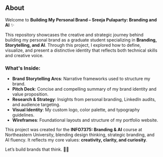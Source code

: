 ## About

Welcome to **Building My Personal Brand – Sreeja Pulaparty: Branding and AI** ✨

This repository showcases the creative and strategic journey behind building my personal brand as a graduate student specializing in **Branding, Storytelling, and AI**. Through this project, I explored how to define, visualize, and present a distinctive identity that reflects both technical skills and creative voice.

### What's Inside:
- **Brand Storytelling Arcs**: Narrative frameworks used to structure my brand.
- **Pitch Deck**: Concise and compelling summary of my brand identity and value proposition.
- **Research & Strategy**: Insights from personal branding, LinkedIn audits, and audience targeting.
- **Visual Identity**: My custom logo, color palette, and typography guidelines.
- **Wireframes**: Foundational layouts and structure of my portfolio website.

This project was created for the **INFO7375: Branding & AI** course at Northeastern University, blending design thinking, strategic branding, and AI fluency. It reflects my core values: **creativity, clarity, and curiosity**.

Let’s build brands that think. 🤖✨
